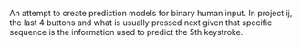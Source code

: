 An attempt to create prediction models for binary human input.
In project ij, the last 4 buttons and what is usually pressed next
given that specific sequence is the information used
to predict the 5th keystroke.
